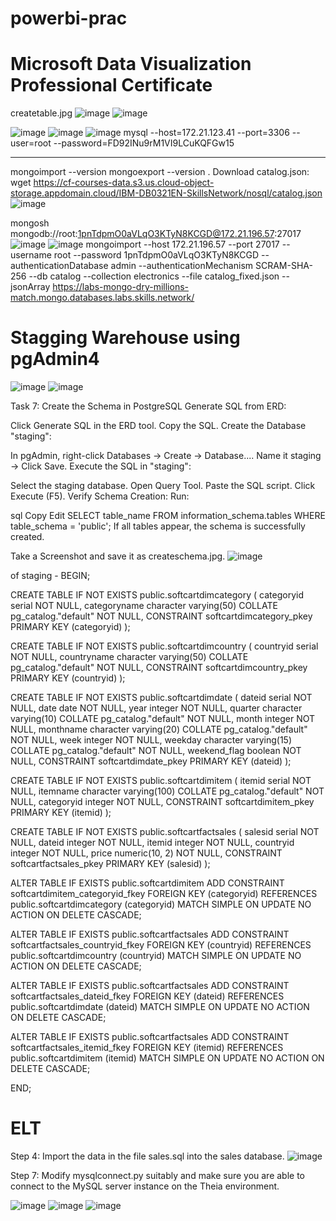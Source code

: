 # powerbi-prac
# Microsoft Data Visualization Professional Certificate
createtable.jpg
![image](https://github.com/user-attachments/assets/d27e1ea1-9916-4d50-900b-d78b10b5c021)
![image](https://github.com/user-attachments/assets/2d4b07ac-7e27-4e2d-8f61-b98cbee93bc2)

![image](https://github.com/user-attachments/assets/0fa69017-50a2-4f32-a209-e26bb9587ab3)
![image](https://github.com/user-attachments/assets/be7ce3a5-6f66-4044-b8cd-a70e26d4fdfe)
![image](https://github.com/user-attachments/assets/af24e203-ca01-4f19-926b-d309ccd84c38)
mysql --host=172.21.123.41 --port=3306 --user=root --password=FD92INu9rM1VI9LCuKQFGw15

------------------------
mongoimport --version
mongoexport --version
. Download catalog.json:
wget https://cf-courses-data.s3.us.cloud-object-storage.appdomain.cloud/IBM-DB0321EN-SkillsNetwork/nosql/catalog.json
![image](https://github.com/user-attachments/assets/eb87b7a8-f4f4-40ba-91e1-38e814fbb8db)

mongosh mongodb://root:1pnTdpmO0aVLqO3KTyN8KCGD@172.21.196.57:27017
![image](https://github.com/user-attachments/assets/f8bee1ba-4fde-445a-9371-0c8868ac3a95)
![image](https://github.com/user-attachments/assets/4dc6b9f2-9308-4356-b057-3d205f535ae8)
mongoimport --host 172.21.196.57 --port 27017 --username root --password 1pnTdpmO0aVLqO3KTyN8KCGD --authenticationDatabase admin --authenticationMechanism SCRAM-SHA-256 --db catalog --collection electronics --file catalog_fixed.json --jsonArray
https://labs-mongo-dry-millions-match.mongo.databases.labs.skills.network/

# Stagging Warehouse using pgAdmin4
![image](https://github.com/user-attachments/assets/1adeeefb-64e7-4a8d-822f-be25936c119d)
![image](https://github.com/user-attachments/assets/5b8b405b-3894-4435-81b5-d5809041f98f)

Task 7: Create the Schema in PostgreSQL
Generate SQL from ERD:

Click Generate SQL in the ERD tool.
Copy the SQL.
Create the Database "staging":

In pgAdmin, right-click Databases → Create → Database....
Name it staging → Click Save.
Execute the SQL in "staging":

Select the staging database.
Open Query Tool.
Paste the SQL script.
Click Execute (F5).
Verify Schema Creation: Run:

sql
Copy
Edit
SELECT table_name FROM information_schema.tables WHERE table_schema = 'public';
If all tables appear, the schema is successfully created.

Take a Screenshot and save it as createschema.jpg.
![image](https://github.com/user-attachments/assets/57b9634c-c069-48d2-8bb3-ec9c63b3f616)

of staging - 
BEGIN;


CREATE TABLE IF NOT EXISTS public.softcartdimcategory
(
    categoryid serial NOT NULL,
    categoryname character varying(50) COLLATE pg_catalog."default" NOT NULL,
    CONSTRAINT softcartdimcategory_pkey PRIMARY KEY (categoryid)
);

CREATE TABLE IF NOT EXISTS public.softcartdimcountry
(
    countryid serial NOT NULL,
    countryname character varying(50) COLLATE pg_catalog."default" NOT NULL,
    CONSTRAINT softcartdimcountry_pkey PRIMARY KEY (countryid)
);

CREATE TABLE IF NOT EXISTS public.softcartdimdate
(
    dateid serial NOT NULL,
    date date NOT NULL,
    year integer NOT NULL,
    quarter character varying(10) COLLATE pg_catalog."default" NOT NULL,
    month integer NOT NULL,
    monthname character varying(20) COLLATE pg_catalog."default" NOT NULL,
    week integer NOT NULL,
    weekday character varying(15) COLLATE pg_catalog."default" NOT NULL,
    weekend_flag boolean NOT NULL,
    CONSTRAINT softcartdimdate_pkey PRIMARY KEY (dateid)
);

CREATE TABLE IF NOT EXISTS public.softcartdimitem
(
    itemid serial NOT NULL,
    itemname character varying(100) COLLATE pg_catalog."default" NOT NULL,
    categoryid integer NOT NULL,
    CONSTRAINT softcartdimitem_pkey PRIMARY KEY (itemid)
);

CREATE TABLE IF NOT EXISTS public.softcartfactsales
(
    salesid serial NOT NULL,
    dateid integer NOT NULL,
    itemid integer NOT NULL,
    countryid integer NOT NULL,
    price numeric(10, 2) NOT NULL,
    CONSTRAINT softcartfactsales_pkey PRIMARY KEY (salesid)
);

ALTER TABLE IF EXISTS public.softcartdimitem
    ADD CONSTRAINT softcartdimitem_categoryid_fkey FOREIGN KEY (categoryid)
    REFERENCES public.softcartdimcategory (categoryid) MATCH SIMPLE
    ON UPDATE NO ACTION
    ON DELETE CASCADE;


ALTER TABLE IF EXISTS public.softcartfactsales
    ADD CONSTRAINT softcartfactsales_countryid_fkey FOREIGN KEY (countryid)
    REFERENCES public.softcartdimcountry (countryid) MATCH SIMPLE
    ON UPDATE NO ACTION
    ON DELETE CASCADE;


ALTER TABLE IF EXISTS public.softcartfactsales
    ADD CONSTRAINT softcartfactsales_dateid_fkey FOREIGN KEY (dateid)
    REFERENCES public.softcartdimdate (dateid) MATCH SIMPLE
    ON UPDATE NO ACTION
    ON DELETE CASCADE;


ALTER TABLE IF EXISTS public.softcartfactsales
    ADD CONSTRAINT softcartfactsales_itemid_fkey FOREIGN KEY (itemid)
    REFERENCES public.softcartdimitem (itemid) MATCH SIMPLE
    ON UPDATE NO ACTION
    ON DELETE CASCADE;

END;

# ELT
Step 4: Import the data in the file sales.sql into the sales database.
![image](https://github.com/user-attachments/assets/3d9f1bff-04db-4845-8e97-44d005c2eddd)

Step 7: Modify mysqlconnect.py suitably and make sure you are able to connect to the MySQL server instance on the Theia environment.

![image](https://github.com/user-attachments/assets/c18d11e1-36dc-44fd-96c2-13b7bbe23bd1)
![image](https://github.com/user-attachments/assets/d3fa055d-efc5-43ba-b193-ed4d7e9baef6)
![image](https://github.com/user-attachments/assets/323fda35-0849-4a07-9468-2a228d18700b)


